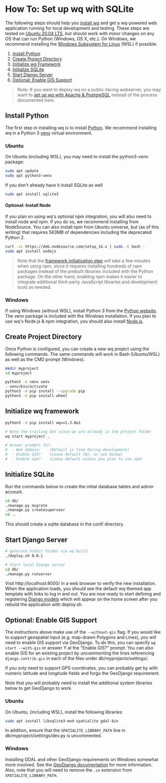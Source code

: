 
How To: Set up wq with SQLite
=============================

The following steps should help you [install wq] and get a wq-powered web application running for local development and testing.  These steps are tested on [Ubuntu 20.04 LTS][Ubuntu], but should work with minor changes on any OS that can run Python (Windows, OS X, etc.).  On Windows, we recommend installing the [Windows Subsystem for Linux][WSL] (WSL) if possible.

1. [Install Python](#install-python)
2. [Create Project Directory](#create-project-directory)
3. [Initialize wq Framework](#initialize-wq-framework)
4. [Initialize SQLite](#initialize-sqlite)
5. [Start Django Server](#start-django-server)
6. [Optional: Enable GIS Support](#optional-enable-gis-support)

> Note: If you want to deploy wq on a public-facing webserver, you may want to [set up wq with Apache & PostgreSQL][setup-ubuntu] instead of the process documented here.

## Install Python
The first step in installing wq is to install [Python].  We recommend installing wq in a Python 3 [venv] virtual environment.

### Ubuntu
On Ubuntu (including WSL), you may need to install the python3-venv package:

```bash
sudo apt update
sudo apt python3-venv
```
If you don't already have it install SQLite as well
```bash
sudo apt install sqlite3
```

#### Optional: Install Node

If you plan on using wq's optional npm integration, you will also need to install node and npm. If you do so, we recommend installing from NodeSource. You can also install npm from Ubuntu universe, but (as of this writing) that requires 563MB of dependencies including the deprecated Python 2.

```bash
curl -sL https://deb.nodesource.com/setup_14.x | sudo -E bash -
sudo apt install nodejs
```

> Note that the [framework initialization step](#initialize-wq-framework) will take a few minutes when using npm, since it requires installing hundreds of npm packages instead of the prebuilt libraries included with the Python package.  On the other hand, enabling npm makes it easier to integrate additional third-party JavaScript libraries and development tools as needed.

### Windows

If using Windows (without WSL), install Python 3 from the [Python website][Python].  The venv package is included with the Windows installation.  If you plan to use wq's Node.js & npm integration, you should also install [Node.js].

## Create Project Directory

Once Python is configured, you can create a new wq project using the following commands.  The same commands will work in Bash (Ubuntu/WSL) as well as the CMD prompt (Windows).

```bash
mkdir myproject
cd myproject

python3 -m venv venv
. venv/bin/activate
python3 -m pip install --upgrade pip
python3 -m pip install wheel
```

## Initialize wq framework

```bash
python3 -m pip install wq==1.3.0a1

# Note the trailing dot since we are already in the project folder
wq start myproject .

# Answer prompts for:
#  - Web domain:    (Default is fine during development)
#  - Enable GIS?    (Leave default (N), or see below)
#  - Enable npm?    (Leave default unless you plan to use npm)

```

## Initialize SQLite

Run the commands below to create the initial database tables and admin account.

```bash
cd db/
./manage.py migrate
./manage.py createsuperuser
cd ..
```

This should create a sqlite database in the conf/ directory.

## Start Django Server

```bash
# generate htdocs folder via wq build
./deploy.sh 0.0.1

# Start local Django server
cd db/
./manage.py runserver
```

Visit http://localhost:8000/ in a web browser to verify the new installation.  When the application loads, you should see the default wq-themed app template with links to log in and out.  You are now ready to start defining and registering [Django models] which will appear on the home screen after you rebuild the application with deploy.sh.

## Optional: Enable GIS Support

The instructions above make use of the `--without-gis` flag.  If you would like to support geospatial input (e.g. map-drawn Polygons and Lines), you will need to enable GIS support via GeoDjango.  To do this, you can specify `wq start --with-gis` or answer Y at the "Enable GIS?" prompt.  You can also enable GIS for an existing project by uncommenting the lines referencing `django.contrib.gis` in each of the files under db/myprojects/settings/.

If you only need to support GPS coordinates, you can probably get by with numeric latitude and longitude fields and forgo the GeoDjango requirement.

Note that you will probably need to install the additional system libraries below to get GeoDjango to work.

### Ubuntu

On Ubuntu, (including WSL), install the following libraries:

```bash
sudo apt install libsqlite3-mod-spatialite gdal-bin
```

In addition, ensure that the `SPATIALITE_LIBRARY_PATH` line in db/myproject/settings/dev.py is uncommented.

### Windows

Installing GDAL and other GeoDjango requirements on Windows somewhat more involved.  See the [GeoDjango documentation] for more information.  Also, note that you will need to remove the `.so` extension from `SPATIALITE_LIBRARY_PATH`.

[install wq]: ../overview/setup.md
[setup-ubuntu]: ./setup-wq-with-apache-postgresql.md
[Python]: https://python.org
[Node.js]: https://nodejs.org
[Ubuntu]: http://www.ubuntu.com/
[Debian]: https://www.debian.org/
[venv]: https://docs.python.org/3/library/venv.html
[Django models]: ../overview/data-model.md
[WSL]: https://docs.microsoft.com/en-us/windows/wsl/install-win10
[GeoDjango documentation]: https://docs.djangoproject.com/en/3.1/ref/contrib/gis/install/#windows
